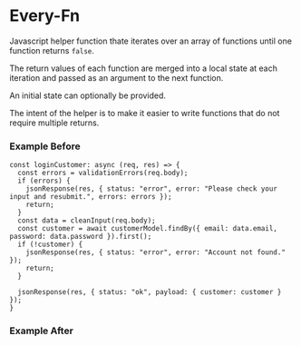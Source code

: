 Every-Fn
========

Javascript helper function thate iterates over an array of functions until one function returns `false`.

The return values of each function are merged into a local state at each iteration and passed as an argument to the next function.

An initial state can optionally be provided.

The intent of the helper is to make it easier to write functions that do not require multiple returns.

### Example Before
```
const loginCustomer: async (req, res) => {
  const errors = validationErrors(req.body);
  if (errors) {
    jsonResponse(res, { status: "error", error: "Please check your input and resubmit.", errors: errors });
    return;
  }
  const data = cleanInput(req.body);
  const customer = await customerModel.findBy({ email: data.email, password: data.password }).first();
  if (!customer) {
    jsonResponse(res, { status: "error", error: "Account not found." });
    return;
  }

  jsonResponse(res, { status: "ok", payload: { customer: customer } });
}
```

### Example After
```

```